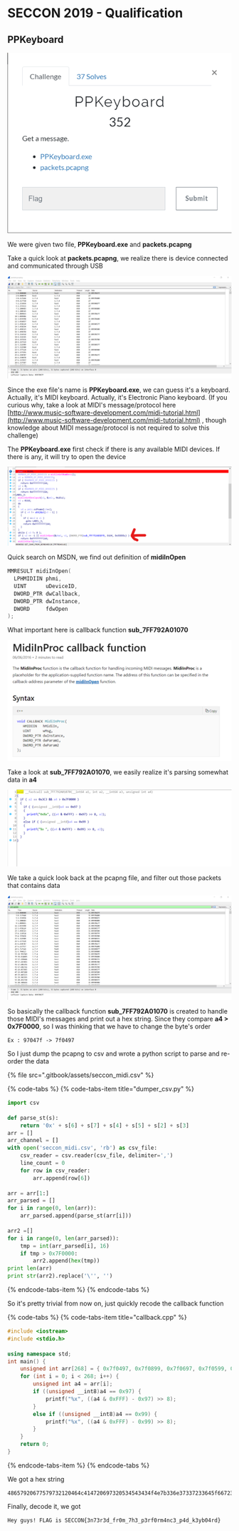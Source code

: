 # SECCON 2019 - Qualification

## PPKeyboard

![](.gitbook/assets/image%20%28181%29.png)

We were given two file, **PPKeyboard.exe** and **packets.pcapng**

Take a quick look at **packets.pcapng**, we realize there is device connected and communicated through USB

![](.gitbook/assets/image%20%2844%29.png)

Since the exe file's name is **PPKeyboard.exe**, we can guess it's a keyboard. Actually, it's MIDI keyboard. Actually, it's Electronic Piano keyboard. \(If you curious why, take a look at MIDI's message/protocol here [http://www.music-software-development.com/midi-tutorial.html](http://www.music-software-development.com/midi-tutorial.html) , though knowledge about MIDI message/protocol is not required to solve this challenge\)

The **PPKeyboard.exe** first check if there is any available MIDI devices. If there is any, it will try to open the device

![](.gitbook/assets/image%20%2871%29.png)

Quick search on MSDN, we find out definition of **midiInOpen**

```cpp
MMRESULT midiInOpen(
  LPHMIDIIN phmi,
  UINT      uDeviceID,
  DWORD_PTR dwCallback,
  DWORD_PTR dwInstance,
  DWORD     fdwOpen
);
```

What important here is callback function **sub\_7FF792A01070**

![](.gitbook/assets/image%20%28136%29.png)

Take a look at **sub\_7FF792A01070**, we easily realize it's parsing somewhat data in **a4**

![](.gitbook/assets/image%20%28101%29.png)

We take a quick look back at the pcapng file, and filter out those packets that contains data

![](.gitbook/assets/image%20%28112%29.png)



So basically the callback function **sub\_7FF792A01070** is created to handle those MIDI's messages and print out a hex string. Since they compare **a4 &gt; 0x7F0000**, so I was thinking that we have to change the byte's order

```text
Ex : 97047f -> 7f0497
```

So I just dump the pcapng to csv and wrote a python script to parse and re-order the data

{% file src=".gitbook/assets/seccon\_midi.csv" %}

{% code-tabs %}
{% code-tabs-item title="dumper\_csv.py" %}
```python
import csv

def parse_st(s):
	return '0x' + s[6] + s[7] + s[4] + s[5] + s[2] + s[3]
arr = []
arr_channel = []
with open('seccon_midi.csv', 'rb') as csv_file:
	csv_reader = csv.reader(csv_file, delimiter=',')
	line_count = 0
	for row in csv_reader:
		arr.append(row[6])

arr = arr[1:]
arr_parsed = []
for i in range(0, len(arr)):
	arr_parsed.append(parse_st(arr[i]))

arr2 =[]
for i in range(0, len(arr_parsed)):
	tmp = int(arr_parsed[i], 16)
	if tmp > 0x7F0000:
		arr2.append(hex(tmp))
print len(arr)
print str(arr2).replace('\'', '')
```
{% endcode-tabs-item %}
{% endcode-tabs %}

So it's pretty trivial from now on, just quickly recode the callback function

{% code-tabs %}
{% code-tabs-item title="callback.cpp" %}
```cpp
#include <iostream>
#include <stdio.h>

using namespace std;
int main() {
	unsigned int arr[268] = { 0x7f0497, 0x7f0899, 0x7f0697, 0x7f0599, 0x7f0797, 0x7f0999, 0x7f0297, 0x7f0099, 0x7f0697, 0x7f0799, 0x7f0797, 0x7f0599, 0x7f0797, 0x7f0999, 0x7f0797, 0x7f0399, 0x7f0297, 0x7f0199, 0x7f0297, 0x7f0099, 0x7f0497, 0x7f0699, 0x7f0497, 0x7f0c99, 0x7f0497, 0x7f0199, 0x7f0497, 0x7f0799, 0x7f0297, 0x7f0099, 0x7f0697, 0x7f0999, 0x7f0797, 0x7f0399, 0x7f0297, 0x7f0099, 0x7f0597, 0x7f0399, 0x7f0497, 0x7f0599, 0x7f0497, 0x7f0399, 0x7f0497, 0x7f0399, 0x7f0497, 0x7f0f99, 0x7f0497, 0x7f0e99, 0x7f0797, 0x7f0b99, 0x7f0397, 0x7f0399, 0x7f0697, 0x7f0e99, 0x7f0397, 0x7f0799, 0x7f0397, 0x7f0399, 0x7f0797, 0x7f0299, 0x7f0397, 0x7f0399, 0x7f0697, 0x7f0499, 0x7f0597, 0x7f0f99, 0x7f0697, 0x7f0699, 0x7f0797, 0x7f0299, 0x7f0397, 0x7f0099, 0x7f0697, 0x7f0d99, 0x7f0597, 0x7f0f99, 0x7f0397, 0x7f0799, 0x7f0697, 0x7f0899, 0x7f0397, 0x7f0399, 0x7f0597, 0x7f0f99, 0x7f0797, 0x7f0099, 0x7f0397, 0x7f0399, 0x7f0797, 0x7f0299, 0x7f0697, 0x7f0699, 0x7f0397, 0x7f0099, 0x7f0797, 0x7f0299, 0x7f0697, 0x7f0d99, 0x7f0397, 0x7f0499, 0x7f0697, 0x7f0e99, 0x7f0697, 0x7f0399, 0x7f0397, 0x7f0399, 0x7f0597, 0x7f0f99, 0x7f0797, 0x7f0099, 0x7f0397, 0x7f0499, 0x7f0697, 0x7f0499, 0x7f0597, 0x7f0f99, 0x7f0697, 0x7f0b99, 0x7f0397, 0x7f0399, 0x7f0797, 0x7f0999, 0x7f0697, 0x7f0299, 0x7f0397, 0x7f0099, 0x7f0397, 0x7f0499, 0x7f0797, 0x7f0299, 0x7f0697, 0x7f0499, 0x7f0797, 0x7f0d99 };
	for (int i = 0; i < 268; i++) {
		unsigned int a4 = arr[i];
		if ((unsigned __int8)a4 == 0x97) {
			printf("%x", ((a4 & 0xFFF) - 0x97) >> 8);
		}
		else if ((unsigned __int8)a4 == 0x99) {
			printf("%x", ((a4 & 0xFFF) - 0x99) >> 8);
		}
	}
	return 0;
}
```
{% endcode-tabs-item %}
{% endcode-tabs %}

We got a hex string

```text
48657920677579732120464c414720697320534543434f4e7b336e37337233645f6672306d5f3768335f7033726630726d346e63335f7034645f6b337962303472647d
```

Finally, decode it, we got

```text
Hey guys! FLAG is SECCON{3n73r3d_fr0m_7h3_p3rf0rm4nc3_p4d_k3yb04rd}
```

